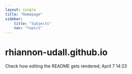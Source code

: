 ```yaml
---
layout: single
title: "Homepage"
sidebar:
    title: "Subjects"
    nav: "topics"
---
```


# rhiannon-udall.github.io

Check how editing the README gets rendered; April 7 14:23

